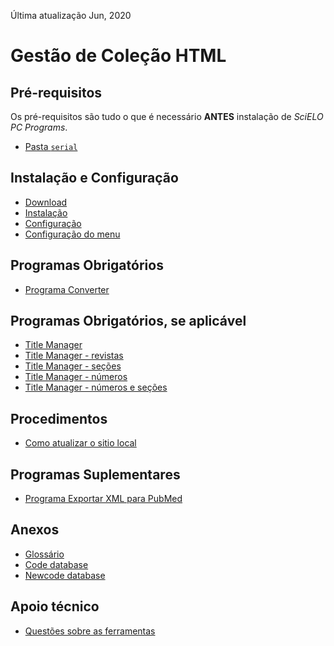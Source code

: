 Última atualização Jun, 2020

# Gestão de Coleção HTML 


## Pré-requisitos

Os pré-requisitos são tudo o que é necessário **ANTES** instalação de _SciELO PC Programs_.

- [Pasta `serial`](requirements_serial.md)


## Instalação e Configuração

- [Download](download_markup_html.md)
- [Instalação](html_gestao_install.md)
- [Configuração](html_gestao_config.md)
- [Configuração do menu](installation_configure_menu.md)


## Programas Obrigatórios

- [Programa Converter](converter.md)


## Programas Obrigatórios, se aplicável

- [Title Manager](titlemanager.md)
- [Title Manager - revistas](titlemanager_title.md)
- [Title Manager - seções](titlemanager_section.md)
- [Title Manager - números](titlemanager_issue.md)
- [Title Manager - números e seções](issue_and_section_databases.md)


## Procedimentos

- [Como atualizar o sitio local](how_to_update_local_site.md)    


## Programas Suplementares

- [Programa Exportar XML para PubMed](xml_exporter.md)


## Anexos

- [Glossário](glossario.md)
- [Code database](code_database.md)
- [Newcode database](newcode_database.md)


## Apoio técnico

- [Questões sobre as ferramentas](html_support.md)
